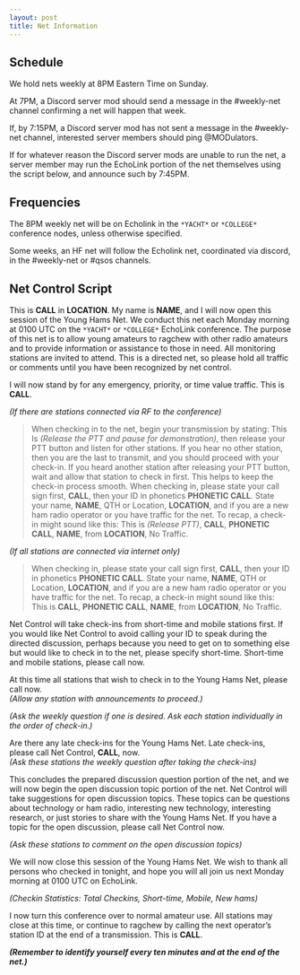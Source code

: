 ```yaml
---
layout: post
title: Net Information
---
```


## Schedule

We hold nets weekly at 8PM Eastern Time on Sunday.

At 7PM, a Discord server mod should send a message in the #weekly-net channel confirming a net will happen that week.

If, by 7:15PM, a Discord server mod has not sent a message in the #weekly-net channel, interested server members should ping @MODulators.

If for whatever reason the Discord server mods are unable to run the net, a server member may run the EchoLink portion of the net themselves using the script below, and announce such by 7:45PM.

## Frequencies

The 8PM weekly net will be on Echolink in the `*YACHT*` or `*COLLEGE*` conference nodes, unless otherwise specified.

Some weeks, an HF net will follow the Echolink net, coordinated via discord, in the #weekly-net or #qsos channels.

## Net Control Script

This is **CALL** in **LOCATION**. My name is **NAME**, and I will now open this session of the Young Hams Net. We conduct this net each Monday morning at 0100 UTC on the `*YACHT*` or `*COLLEGE*` EchoLink conference. The purpose of this net is to allow young amateurs to ragchew with other radio amateurs and to provide information or assistance to those in need. All monitoring stations are invited to attend. This is a directed net, so please hold all traffic or comments until you have been recognized by net control.

I will now stand by for any emergency, priority, or time value traffic. This is **CALL**.

*(If there are stations connected via RF to the conference)*

> When checking in to the net, begin your transmission by stating: This Is *(Release the PTT and pause for demonstration)*, then release your PTT button and listen for other stations. If you hear no other station, then you are the last to transmit, and you should proceed with your check-in. If you heard another station after releasing your PTT button, wait and allow that station to check in first. This helps to keep the check-in process smooth. When checking in, please state your call sign first, **CALL**, then your ID in phonetics **PHONETIC CALL**. State your name, **NAME**, QTH or Location, **LOCATION**, and if you are a new ham radio operator or you have traffic for the net.
> To recap, a check-in might sound like this: This is *(Release PTT)*, **CALL**, **PHONETIC CALL**, **NAME**, from **LOCATION**, No Traffic.

*(If all stations are connected via internet only)*

> When checking in, please state your call sign first, **CALL**, then your ID in phonetics **PHONETIC CALL**. State your name, **NAME**, QTH or Location, **LOCATION**, and if you are a new ham radio operator or you have traffic for the net.
To recap, a check-in might sound like this: This is **CALL**, **PHONETIC CALL**, **NAME**, from **LOCATION**, No Traffic.

Net Control will take check-ins from short-time and mobile stations first. If you would like Net Control to avoid calling your ID to speak during the directed discussion, perhaps because you need to get on to something else but would like to check in to the net, please specify short-time. Short-time and mobile stations, please call now.

At this time all stations that wish to check in to the Young Hams Net, please call now.  
*(Allow any station with announcements to proceed.)*

*(Ask the weekly question if one is desired. Ask each station individually in the order of check-in.)*

Are there any late check-ins for the Young Hams Net. Late check-ins, please call Net Control, **CALL**, now.  
*(Ask these stations the weekly question after taking the check-ins)*

This concludes the prepared discussion question portion of the net, and we will now begin the open discussion topic portion of the net. Net Control will take suggestions for open discussion topics. These topics can be questions about technology or ham radio, interesting new technology, interesting research, or just stories to share with the Young Hams Net. If you have a topic for the open discussion, please call Net Control now.

*(Ask these stations to comment on the open discussion topics)*

We will now close this session of the Young Hams Net. We wish to thank all persons who checked in tonight, and hope you will all join us next Monday morning at 0100 UTC on EchoLink.

*(Checkin Statistics: Total Checkins, Short-time, Mobile, New hams)*

I now turn this conference over to normal amateur use. All stations may close at this time, or continue to ragchew by calling the next operator’s station ID at the end of a transmission. This is **CALL**.

***(Remember to identify yourself every ten minutes and at the end of the net.)***

